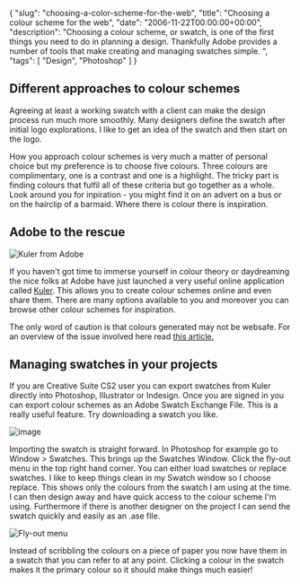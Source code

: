 {
  "slug": "choosing-a-color-scheme-for-the-web",
  "title": "Choosing a colour scheme for the web",
  "date": "2006-11-22T00:00:00+00:00",
  "description": "Choosing a colour scheme, or swatch, is one of the first things you need to do in planning a design. Thankfully Adobe provides a number of tools that make creating and managing swatches simple. ",
  "tags": [
    "Design",
    "Photoshop"
  ]
}

## Different approaches to colour schemes

Agreeing at least a working swatch with a client can make the design process run much more smoothly. Many designers define the swatch after initial logo explorations. I like to get an idea of the swatch and then start on the logo.

How you approach colour schemes is very much a matter of personal choice but my preference is to choose five colours. Three colours are complimentary, one is a contrast and one is a highlight. The tricky part is finding colours that fulfil all of these criteria but go together as a whole. Look around you for inpiration - you might find it on an advert on a bus or on the hairclip of a barmaid. Where there is colour there is inspiration.

## Adobe to the rescue

![Kuler from Adobe][1] 

If you haven't got time to immerse yourself in colour theory or daydreaming the nice folks at Adobe have just launched a very useful online application called [Kuler][2]. This allows you to create colour schemes online and even share them. There are many options available to you and moreover you can browse other colour schemes for inspiration. 

The only word of caution is that colours generated may not be websafe. For an overview of the issue involved here read [this article.][3]

## Managing swatches in your projects

If you are Creative Suite CS2 user you can export swatches from Kuler directly into Photoshop, Illustrator or Indesign. Once you are signed in you can export colour schemes as an Adobe Swatch Exchange File. This is a really useful feature. Try downloading a swatch you like. 

![image][4] 

Importing the swatch is straight forward. In Photoshop for example go to Window > Swatches. This brings up the Swatches Window. Click the fly-out menu in the top right hand corner. You can either load swatches or replace swatches. I like to keep things clean in my Swatch window so I choose replace. This shows only the colours from the swatch I am using at the time. I can then design away and have quick access to the colour scheme I'm using. Furthermore if there is another designer on the project I can send the swatch quickly and easily as an .ase file. 

![Fly-out menu][5] 

Instead of scribbling the colours on a piece of paper you now have them in a swatch that you can refer to at any point. Clicking a colour in the swatch makes it the primary colour so it should make things much easier!

 [1]: https://shapeshed.com/images/articles/kuler_home.jpg
 [2]: http://kuler.adobe.com/
 [3]: https://shapeshed.com/journal/why_use_web_safe_colours/
 [4]: https://shapeshed.com/images/articles/download.jpg
 [5]: https://shapeshed.com/images/articles/fly_out.jpg

